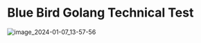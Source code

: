 # Blue Bird Golang Technical Test
![image_2024-01-07_13-57-56](https://github.com/Jonathan2511/bluebird-go/assets/96692358/17e81228-dc61-42b1-969e-f7eec86068f1)
